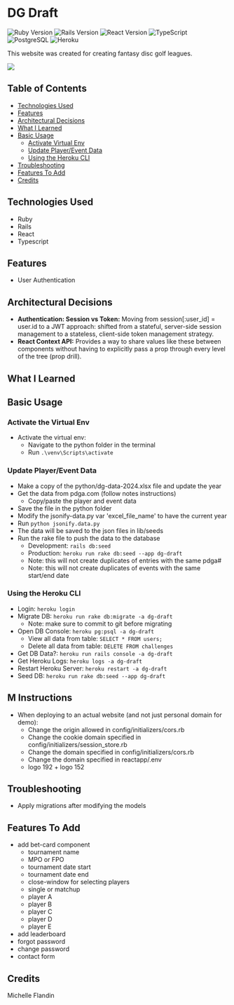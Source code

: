 # DG Draft

![Ruby Version](https://img.shields.io/badge/Ruby-3.2.3-red.svg)
![Rails Version](https://img.shields.io/badge/Rails-7.1.3-red.svg)
![React Version](https://img.shields.io/badge/React-18.2.0-blue.svg)
![TypeScript](https://img.shields.io/badge/TypeScript-5.3.3-blue.svg)
![PostgreSQL](https://img.shields.io/badge/Database-PostgreSQL-blue.svg)
![Heroku](https://img.shields.io/badge/Platform-Heroku-lightgrey.svg)

This website was created for creating fantasy disc golf leagues.

<a href="https://dgdraft.com" target="_blank"><img src="https://img.shields.io/badge/Website-red?style=for-the-badge&logo=ruby"></a>


## Table of Contents
- [Technologies Used](#technologies-used)
- [Features](#features)
- [Architectural Decisions](#architectural-decisions)
- [What I Learned](#what-i-learned)
- [Basic Usage](#basic-usage)
  - [Activate Virtual Env](#virtual-env)
  - [Update Player/Event Data](#update-pdga-data)
  - [Using the Heroku CLI](#heroku-cli)
- [Troubleshooting](#troubleshooting)
- [Features To Add](#features-to-add)
- [Credits](#credits)


## Technologies Used<a name="technologies-used"></a>
- Ruby
- Rails
- React
- Typescript
  

## Features<a name="features"></a>
- User Authentication


## Architectural Decisions<a name="architectural-decisions"></a>
- **Authentication: Session vs Token:** Moving from session[:user_id] = user.id to a JWT approach: shifted from a stateful, server-side session management to a stateless, client-side token management strategy. 
- **React Context API:** Provides a way to share values like these between components without having to explicitly pass a prop through every level of the tree (prop drill).


## What I Learned<a name="what-I-learned"></a>


## Basic Usage<a name="basic-usage"></a>
### Activate the Virtual Env<a name="virtual-env"></a>
- Activate the virtual env: 
  - Navigate to the python folder in the terminal
  - Run `.\venv\Scripts\activate`

### Update Player/Event Data<a name="update-pdga-data"></a>
- Make a copy of the python/dg-data-2024.xlsx file and update the year
- Get the data from pdga.com (follow notes instructions)
  - Copy/paste the player and event data
- Save the file in the python folder
- Modify the jsonify-data.py var 'excel_file_name' to have the current year
- Run `python jsonify.data.py`
- The data will be saved to the json files in lib/seeds
- Run the rake file to push the data to the database 
  - Development: `rails db:seed`
  - Production: `heroku run rake db:seed --app dg-draft`
  - Note: this will not create duplicates of entries with the same pdga#
  - Note: this will not create duplicates of events with the same start/end date

### Using the Heroku CLI<a name="heroku-cli"></a>
- Login: `heroku login`
- Migrate DB: `heroku run rake db:migrate -a dg-draft`
  - Note: make sure to commit to git before migrating
- Open DB Console: `heroku pg:psql -a dg-draft`
  - View all data from table: `SELECT * FROM users;`
  - Delete all data from table: `DELETE FROM challenges`
- Get DB Data?: `heroku run rails console -a dg-draft`
- Get Heroku Logs: `heroku logs -a dg-draft`
- Restart Heroku Server: `heroku restart -a dg-draft`
- Seed DB: `heroku run rake db:seed --app dg-draft`


## M Instructions <a name="features-to-add"></a>
- When deploying to an actual website (and not just personal domain for demo):
  - Change the origin allowed in config/initializers/cors.rb
  - Change the cookie domain specified in config/initializers/session_store.rb
  - Change the domain specified in config/initializers/cors.rb
  - Change the domain specified in reactapp/.env
  - logo 192 + logo 152


## Troubleshooting<a name="troubleshooting"></a>
- Apply migrations after modifying the models

## Features To Add <a name="features-to-add"></a>
- add bet-card component
  - tournament name
  - MPO or FPO
  - tournament date start
  - tournament date end 
  - close-window for selecting players
  - single or matchup
  - player A
  - player B
  - player C
  - player D
  - player E
- add leaderboard
- forgot password
- change password
- contact form


## Credits <a name="credits"></a>
Michelle Flandin